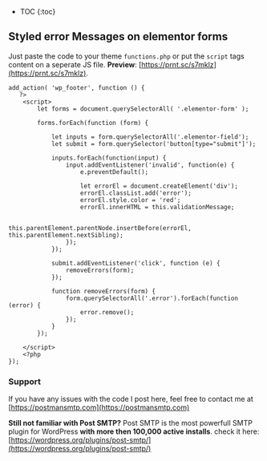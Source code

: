 
* TOC
{:toc}

## Styled error Messages on elementor forms

Just paste the code to your theme `functions.php` or put the `script` tags content on a seperate JS file.
**Preview**: [https://prnt.sc/s7mklz](https://prnt.sc/s7mklz).

```
add_action( 'wp_footer', function () {
   ?>
    <script>
        let forms = document.querySelectorAll( '.elementor-form' );

        forms.forEach(function (form) {

            let inputs = form.querySelectorAll('.elementor-field');
            let submit = form.querySelector('button[type="submit"]');

            inputs.forEach(function(input) {
                input.addEventListener('invalid', function(e) {
                    e.preventDefault();

                    let errorEl = document.createElement('div');
                    errorEl.classList.add('error');
                    errorEl.style.color = 'red';
                    errorEl.innerHTML = this.validationMessage;

                    this.parentElement.parentNode.insertBefore(errorEl, this.parentElement.nextSibling);
                });
            });

            submit.addEventListener('click', function (e) {
                removeErrors(form);
            });

            function removeErrors(form) {
                form.querySelectorAll('.error').forEach(function (error) {
                    error.remove();
                });
            }
        });

    </script>
    <?php
});
```

### Support
If you have any issues with the code I post here, feel free to contact me at [https://postmansmtp.com](https://postmansmtp.com)

**Still not familiar with Post SMTP?** 
Post SMTP is the most powerfull SMTP plugin for WordPress **with more then 100,000 active installs**. 
check it here: [https://wordpress.org/plugins/post-smtp/](https://wordpress.org/plugins/post-smtp/)
